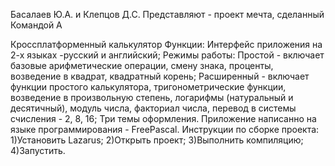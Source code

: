 Басалаев Ю.А. и Клепцов Д.С.
Представляют - проект мечта, сделанный Командой А 

Кроссплатформенный калькулятор
Функции:
Интерфейс приложения на 2-х языках -русский и английский;
Режимы работы: Простой - включает базовые арифметические операции, смену знака, проценты, возведение в квадрат, квадратный корень; Расширенный - включает функции простого калькулятора, тригонометрические функции, возведение в произвольную степень, логарифмы (натуральный и десятичный), модуль числа, факториал числа, перевод в системы счисления - 2, 8, 16;
Три темы оформления.
Приложение написанно на языке программирования - FreePascal.
Инструкции по сборке проекта:
1)Установить Lazarus;
2)Открыть проект;
3)Выполнить компиляцию;
4)Запустить.
